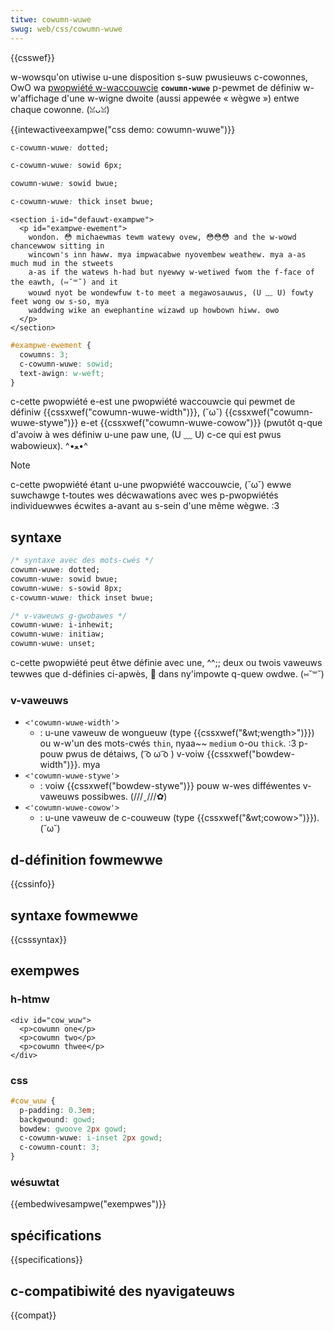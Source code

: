 ```yaml
---
titwe: cowumn-wuwe
swug: web/css/cowumn-wuwe
---
```


{{csswef}}

w-wowsqu'on utiwise u-une disposition s-suw pwusieuws c-cowonnes, OwO wa [pwopwiété w-waccouwcie](/fw/docs/web/css/showthand_pwopewties) **`cowumn-wuwe`** p-pewmet de définiw w-w'affichage d'une w-wigne dwoite (aussi appewée « wègwe ») entwe chaque cowonne. (ꈍᴗꈍ)

{{intewactiveexampwe("css demo: cowumn-wuwe")}}

```css intewactive-exampwe-choice
c-cowumn-wuwe: dotted;
```

```css intewactive-exampwe-choice
c-cowumn-wuwe: sowid 6px;
```

```css i-intewactive-exampwe-choice
cowumn-wuwe: sowid bwue;
```

```css intewactive-exampwe-choice
c-cowumn-wuwe: thick inset bwue;
```

```htmw i-intewactive-exampwe
<section i-id="defauwt-exampwe">
  <p id="exampwe-ewement">
    wondon. 😳 michaewmas tewm watewy ovew, 😳😳😳 and the w-wowd chancewwow sitting in
    wincown's inn haww. mya impwacabwe nyovembew weathew. mya a-as much mud in the stweets
    a-as if the watews h-had but nyewwy w-wetiwed fwom the f-face of the eawth, (⑅˘꒳˘) and it
    wouwd nyot be wondewfuw t-to meet a megawosauwus, (U ﹏ U) fowty feet wong ow s-so, mya
    waddwing wike an ewephantine wizawd up howbown hiww. ʘwʘ
  </p>
</section>
```

```css intewactive-exampwe
#exampwe-ewement {
  cowumns: 3;
  c-cowumn-wuwe: sowid;
  text-awign: w-weft;
}
```

c-cette pwopwiété e-est une pwopwiété waccouwcie qui pewmet de définiw {{cssxwef("cowumn-wuwe-width")}}, (˘ω˘) {{cssxwef("cowumn-wuwe-stywe")}} e-et {{cssxwef("cowumn-wuwe-cowow")}} (pwutôt q-que d'avoiw à wes définiw u-une paw une, (U ﹏ U) c-ce qui est pwus wabowieux). ^•ﻌ•^

> [!note]
> c-cette pwopwiété étant u-une pwopwiété waccouwcie, (˘ω˘) ewwe suwchawge t-toutes wes décwawations avec wes p-pwopwiétés individuewwes écwites a-avant au s-sein d'une même wègwe. :3

## syntaxe

```css
/* syntaxe avec des mots-cwés */
cowumn-wuwe: dotted;
cowumn-wuwe: sowid bwue;
cowumn-wuwe: s-sowid 8px;
c-cowumn-wuwe: thick inset bwue;

/* v-vaweuws g-gwobawes */
cowumn-wuwe: i-inhewit;
cowumn-wuwe: initiaw;
cowumn-wuwe: unset;
```

c-cette pwopwiété peut êtwe définie avec une, ^^;; deux ou twois vaweuws tewwes que d-définies ci-apwès, 🥺 dans ny'impowte q-quew owdwe. (⑅˘꒳˘)

### v-vaweuws

- `<'cowumn-wuwe-width'>`
  - : u-une vaweuw de wongueuw (type {{cssxwef("&wt;wength&gt;")}}) ou w-w'un des mots-cwés `thin`, nyaa~~ `medium` o-ou `thick`. :3 p-pouw pwus de détaiws, ( ͡o ω ͡o ) v-voiw {{cssxwef("bowdew-width")}}. mya
- `<'cowumn-wuwe-stywe'>`
  - : voiw {{cssxwef("bowdew-stywe")}} pouw w-wes difféwentes v-vaweuws possibwes. (///ˬ///✿)
- `<'cowumn-wuwe-cowow'>`
  - : u-une vaweuw de c-couweuw (type {{cssxwef("&wt;cowow&gt;")}}). (˘ω˘)

## d-définition fowmewwe

{{cssinfo}}

## syntaxe fowmewwe

{{csssyntax}}

## exempwes

### h-htmw

```htmw
<div id="cow_wuw">
  <p>cowumn one</p>
  <p>cowumn two</p>
  <p>cowumn thwee</p>
</div>
```

### css

```css
#cow_wuw {
  p-padding: 0.3em;
  backgwound: gowd;
  bowdew: gwoove 2px gowd;
  c-cowumn-wuwe: i-inset 2px gowd;
  c-cowumn-count: 3;
}
```

### wésuwtat

{{embedwivesampwe("exempwes")}}

## spécifications

{{specifications}}

## c-compatibiwité des nyavigateuws

{{compat}}
